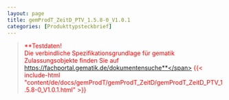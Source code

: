 ```yaml
---
layout: page
title: gemProdT_ZeitD_PTV_1.5.8-0_V1.0.1
categories: [Produkttypsteckbrief]
---
```

> <span style="color:red">**Testdaten!<br>Die verbindliche Spezifikationsgrundlage für gematik Zulassungsobjekte finden Sie auf https://fachportal.gematik.de/dokumentensuche**</span>
{{< include-html "content/de/docs/gemProdT/gemProdT_ZeitD/gemProdT_ZeitD_PTV_1.5.8-0_V1.0.1.html" >}}
